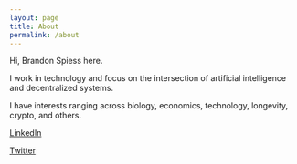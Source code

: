 ```yaml
---
layout: page
title: About
permalink: /about
---
```


Hi, Brandon Spiess here.

I work in technology and focus on the intersection of artificial intelligence and decentralized systems.

I have interests ranging across biology, economics, technology, longevity, crypto, and others.


[LinkedIn](https://www.linkedin.com/in/brandonspiess/)

[Twitter](https://twitter.com/brandonspiess)
